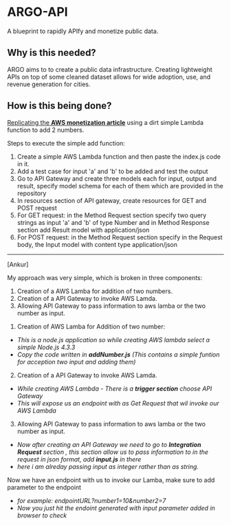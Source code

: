 # ARGO-API
A blueprint to rapidly APIfy and monetize public data.

## Why is this needed?
ARGO aims to to create a public data infrastructure. Creating lightweight APIs on top of some cleaned dataset allows for wide adoption, use, and revenue generation for cities.

## How is this being done?
[Replicating the  **AWS monetization article**](https://dzone.com/articles/api-monetization-framework-as-introduced-by-aws-ma) using a dirt simple Lambda function to add 2 numbers.

Steps to execute the simple add function:
1) Create a simple AWS Lambda function and then paste the index.js code in it.
2) Add a test case for input 'a' and 'b' to be added and test the output 
3) Go to API Gateway and create three models each for input, output and result, specify model schema for each of them which are provided in the repository
4) In resources section of API gateway, create resources for GET and POST request
5) For GET request: in the Method Request section specify two query strings as input 'a' and 'b' of type Number and in Method Response section add Result model with application/json
6) For POST request: in the Method Request section specify in the Request body, the Input model with content type application/json

-----------------------------------------------------------------------------------------------------------------------------------
[Ankur]

My approach was very simple, which is broken in three components:
1) Creation of a AWS Lamba for addition of two numbers.
2) Creation of a API Gateway to invoke AWS Lamda.
3) Allowing API Gateway to pass information to aws lamba or the two number as input.
  
1. Creation of AWS Lamba for Addition of two number:
  - *This is a node.js application so while creating AWS lambda select a simple Node.js 4.3.3*
  - *Copy the code written in **addNumber.js** (This contains a simple funtion for acception two input and adding them)*
  
2. Creation of a API Gateway to invoke AWS Lamda.
  - *While creating AWS Lambda - There is a **trigger section**  choose API Gateway*
  - *This will expose us an endpoint with as Get Request that wil invoke our AWS Lambda*
  
3.  Allowing API Gateway to pass information to aws lamba or the two number as input.
  - *Now after creating an API Gateway we need to go to **Integration Request** section , this section allow us to pass information to in the request in json format, add **input.js** in there*
  - *here i am alreday passing input as integer rather than as string.*
  
Now we have an endpoint with us to invoke our Lamba, make sure to add parameter to the endpoint
  - *for example: endpointURL?number1=10&number2=7*
  - *Now you just hit the endoint generated with input parameter added in browser to check*
